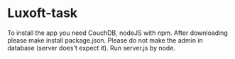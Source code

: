 # Luxoft-task
To install the app you need CouchDB, nodeJS with npm.
After downloading please make install package.json.
Please do not make the admin in database (server does't expect it).
Run server.js by node.
